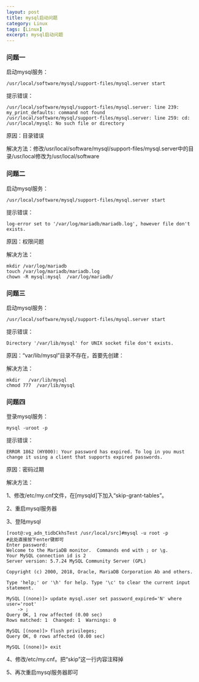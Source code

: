 ```yaml
---
layout: post
title: mysql启动问题
category: Linux
tags: [Linux]
excerpt: mysql启动问题
---
```


### 问题一 ###

启动mysql服务： 

    /usr/local/software/mysql/support-files/mysql.server start

提示错误： 

    /usr/local/software/mysql/support-files/mysql.server: line 239: my_print_defaults: command not found
	/usr/local/software/mysql/support-files/mysql.server: line 259: cd: /usr/local/mysql: No such file or directory


原因：目录错误

解决方法：修改/usr/local/software/mysql/support-files/mysql.server中的目录/usr/local修改为/usr/local/software

### 问题二 ###

启动mysql服务：

    /usr/local/software/mysql/support-files/mysql.server start

提示错误：

    log-error set to '/var/log/mariadb/mariadb.log', however file don't exists.

原因：权限问题

解决方法：

    mkdir /var/log/mariadb 
	touch /var/log/mariadb/mariadb.log 
	chown -R mysql:mysql  /var/log/mariadb/

### 问题三 ###

启动mysql服务：

    /usr/local/software/mysql/support-files/mysql.server start

提示错误：

    Directory '/var/lib/mysql' for UNIX socket file don't exists.

原因：“var/lib/mysql”目录不存在，首要先创建：

解决方法：

    mkdir   /var/lib/mysql
	chmod 777  /var/lib/mysql

### 问题四 ###


登录mysql服务：

    mysql -uroot -p

提示错误：

    ERROR 1862 (HY000): Your password has expired. To log in you must change it using a client that supports expired passwords.

原因：密码过期

解决方法：

1、修改/etc/my.cnf文件，在[mysqld]下加入“skip-grant-tables”。

2、重启mysql服务器

3、登陆mysql

    [root@:vg_adn_tidbCkhsTest /usr/local/src]#mysql -u root -p                   #此处直接按下enter键即可
	Enter password: 
	Welcome to the MariaDB monitor.  Commands end with ; or \g.
	Your MySQL connection id is 2
	Server version: 5.7.24 MySQL Community Server (GPL)
	
	Copyright (c) 2000, 2018, Oracle, MariaDB Corporation Ab and others.
	
	Type 'help;' or '\h' for help. Type '\c' to clear the current input statement.
	
	MySQL [(none)]> update mysql.user set password_expired='N' where user='root'
	    -> ;
	Query OK, 1 row affected (0.00 sec)
	Rows matched: 1  Changed: 1  Warnings: 0
	
	MySQL [(none)]> flush privileges;
	Query OK, 0 rows affected (0.00 sec)
	
	MySQL [(none)]> exit

4、修改/etc/my.cnf。把“skip”这一行内容注释掉

5、再次重启mysql服务器即可
